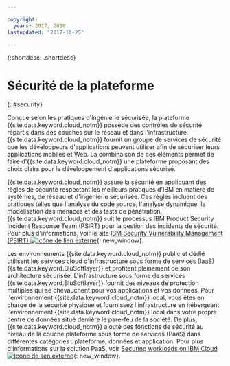 ```yaml
---

copyright:
  years: 2017, 2018
lastupdated: "2017-10-25"

---
```


{:shortdesc: .shortdesc}

# Sécurité de la plateforme
{: #security}

Conçue selon les pratiques d'ingénierie sécurisée, la plateforme {{site.data.keyword.cloud_notm}}
possède des contrôles de sécurité répartis dans des couches sur le réseau et dans l'infrastructure. {{site.data.keyword.cloud_notm}} fournit un
groupe de services de sécurité que les développeurs d'applications peuvent utiliser afin de sécuriser leurs applications mobiles et Web. La combinaison de ces éléments permet de faire d'{{site.data.keyword.cloud_notm}} une plateforme
proposant des choix clairs pour le développement d'applications sécurisé.

{{site.data.keyword.cloud_notm}} assure la sécurité en appliquant des règles de sécurité respectant les meilleurs pratiques d'IBM en matière de systèmes, de réseau et d'ingénierie
sécurisée. Ces règles incluent des pratiques telles que l'analyse du code source, l'analyse dynamique, la modélisation des menaces et des tests de pénétration. {{site.data.keyword.cloud_notm}} suit le processus IBM Product Security Incident Response Team (PSIRT) pour la gestion des incidents de sécurité. Pour plus d'informations, voir le site [IBM Security Vulnerability Management (PSIRT) ![Icône de lien externe](../icons/launch-glyph.svg "Icône de lien externe")](http://www-03.ibm.com/security/secure-engineering/process.html){: new_window}.

Les environnements {{site.data.keyword.cloud_notm}} public et dédié utilisent les services cloud d'infrastructure sous forme de services (IaaS) {{site.data.keyword.BluSoftlayer}} et profitent pleinement de son architecture sécurisée. L'infrastructure
sous forme de services {{site.data.keyword.BluSoftlayer}} fournit des niveaux de protection
multiples qui se chevauchent pour vos applications et vos données. Pour l'environnement {{site.data.keyword.cloud_notm}} local, vous êtes en charge de la sécurité physique et
fournissez l'infrastructure en hébergeant l'environnement {{site.data.keyword.cloud_notm}} local dans votre
propre centre de données situé derrière le pare-feu de la société. De plus, {{site.data.keyword.cloud_notm}} ajoute des fonctions de sécurité au niveau de la couche plateforme sous forme de services (PaaS) dans différentes catégories : plateforme, données et application. Pour plus d'informations sur la solution PaaS, voir [Securing workloads on IBM Cloud ![Icône de lien externe](../icons/launch-glyph.svg "Icône de lien externe")](https://developer.ibm.com/cloudarchitecture/docs/security/securing-workloads-ibm-cloud/){: new_window}.
